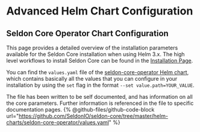 # Advanced Helm Chart Configuration

## Seldon Core Operator Chart Configuration

This page provides a detailed overview of the installation parameters available for the Seldon Core installation when using Helm 3.x. The high level workflows to install Seldon Core can be found in the [Installation Page](../workflow/install.md).

You can find the `values.yaml` file of the [seldon-core-operator Helm chart](https://github.com/SeldonIO/seldon-core/tree/master/helm-charts/seldon-core-operator), which contains basically all the values that you can configure in your installation by using the `set` flag in the format `--set value.path=YOUR_VALUE`.

The file has been written to be self documented, and has information on all the core parameters. Further information is referenced in the file to specific documentation pages.
{% @github-files/github-code-block url="https://github.com/SeldonIO/seldon-core/tree/master/helm-charts/seldon-core-operator/values.yaml" %}
